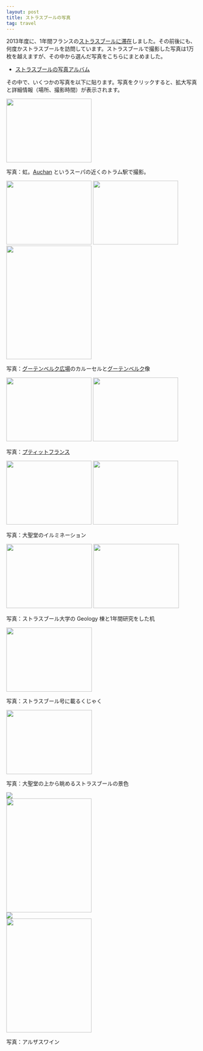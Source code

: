```yaml
---
layout: post
title: ストラスブールの写真
tag: travel
---
```

2013年度に、1年間フランスの<a href="http://fr.slideshare.net/katsutoshiseki/sabbatical-at-strasbourg">ストラスブールに滞在</a>しました。その前後にも、何度かストラスブールを訪問しています。ストラスブールで撮影した写真は1万枚を越えますが、その中から選んだ写真をこちらにまとめました。

- [ストラスブールの写真アルバム](https://photos.google.com/album/AF1QipMQ8RlQPXkTS_WbUmbiegAeug1PpZnyTXuUgIF9)

その中で、いくつかの写真を以下に貼ります。写真をクリックすると、拡大写真と詳細情報（場所、撮影時間）が表示されます。

<a href="https://photos.google.com/album/AF1QipMQ8RlQPXkTS_WbUmbiegAeug1PpZnyTXuUgIF9/photo/AF1QipNi6o6Z0b5zieqyfcb-3iRF5zoHYZk0OzYMzplY"><img jsname="uLHQEd" class="SzDcob" width="224" height="168" src="https://lh3.googleusercontent.com/eMATUxcdmMn8tDMGuISDJWS9f0PT8TBuIwuh1b9ko0Cvb4kEBB4KXmIi_Y0YSwMus8vquMDZdYuHf2T4VHHUDX2UNEpmD4fI2GcbJxLr30bJOq2fYiulhdgNNnNtXbCp8IlxELTCU-uvaWpcZ6nI1A98tvGWYWm3_xiKxubef6TF93Vu200scl7oj7MIvl4GnC1u3yJtlkoNkSNXfQ-7KRkaDTrwlV95JJg9DtY0gxiDc8ibjARHg-qekIV_7ZKaW0QVnFzXjeiQnplkM_0lffW8xCfF0WLLK0-VhMap6_zMDEf23x4xX2wgJOCeguUMMB-4zSQQdNyqLCvwsqo5Szv58vMnRHwYOkvZ53a6b7W91dmIdRyiMsXDkXtY38epm1jwdQtZ1GFZIg8RPtMtclp1Q4XVz5LIfi_ZFrD-SEsBp8zCt2ioQ740rW6pjOZ5poh10zJr80O7l2NpGumu873kMY_iqUG3hIfxy55mmtMqbcwL_g8h7dRadjHnPVxjJRobLgqrWsGHWSnMY6U4Snz8vEZaVB34HLydd07lHWqn=w448-h336-no" aria-label="Photo - Landscape - Aug 8, 2011" style="transform: translate3d(0px, 0px, 0px) rotate(0deg);"></a>

写真：虹。<a href="https://en.wikipedia.org/wiki/Auchan">Auchan</a> というスーパの近くのトラム駅で撮影。

<a href="https://photos.google.com/album/AF1QipMQ8RlQPXkTS_WbUmbiegAeug1PpZnyTXuUgIF9/photo/AF1QipN0u3RQJKUgtUsk81nukpmXplyWdQ7neWN3eSwK"><img jsname="uLHQEd" class="SzDcob" width="224" height="168" src="https://lh3.googleusercontent.com/pD-5FTJsEHA_CM9gP3nqt9lldwXwgLNPTMsRu6wdJxpj0vMTrzMrsvMhVaGeiHjerfY2aumKk59ri6HfxhjQSgjHVrqK2Ez6QrNAxbo6n9OEnkDFaLsMmlXtbWPD_SiHvFuO9LC-l4fLpxnoKWxpOMe8UrshETB5_KuxEMN56CwIMdcdhXuIxK8mkon5R1BZqWHCcra91489bhhwR9U-HXJStRvkeRt_18i-ziHnzyx8peUJiU4a1LuZuxK5KX0Olz9mZur2MTrE4AY0Si2Tf7PPkjk1xgot6_BngjAOJDRdIxKc2hFNoWj3evKiVBqEEm5D_WAB8En2_rVYhnkFgyeb9VkrVivC4sOZZXFEnJ5leiR1dHa-hz_knC76uQhxhovYqDrXuwRDyG_Ri83-UBdbk8G3j9w8DNoL0hqpfQRLiBCDHr2R3I-weTywDOg9SHpFNRXpF4SF6BEJldBmxRixNmwI6jyN1Kodp56yOlb5lPkpndbCeTWbeB81VEXwQlqBVSL0qHL9GPkIlblDiNO0VdV68xbIm258wUJ50-NN=w448-h336-no" style="transform: translate3d(0px, 0px, 0px) rotate(0deg);" aria-label="Photo - Landscape - Aug 10, 2011"></a>
<a href="https://photos.google.com/album/AF1QipMQ8RlQPXkTS_WbUmbiegAeug1PpZnyTXuUgIF9/photo/AF1QipPs7s5QmXgP18NF6dHYaqzjL8Xojzo7lXuV48dv"><img jsname="uLHQEd" class="SzDcob" width="224" height="168" src="https://lh3.googleusercontent.com/i_vfJYK6YS_xB2uoPnXdJ6arA35SjwwO0-epARrg2nTpkNnGoee1tof5lf5N1DF2A6fLJ92IcboiJF8UHCP92elzmNjJYJvgS_lnR1zyxxc5SlJLPD0G603lEYHfYePttz22RQBpC2EJ3bWQcMO3x--bJChv3r3eNvjjnfz20z2QkCrL4PSfW0tlyWczUdfScbHwvBJJwbeZXCG_2VtYg7FWPfdXi-ZIRS441EDB696EVYrA0m1w4gNK88O5zyu0ylm_FSkddeiYo_c8DoUdIJ-VJDVmVHr9e1UUhfp5BlqjW4JGtByiaKrzbmadXWHjjrhrhMzAw1XQv1h19zde8kbz1TJ0p-7iN-XORw74PXXILc7ybeHd7vQuN93v5fNJPLqKmPaTt6gEhVTo8a7YAHfpcIs2yaqUeCkwvMOHUa20O5_Stg4BAOUVpnTkcmtdr8GTsWG6vIJ1Hl34GIz_wxMyrF1s2odHLJiXc-DDM6vxyCMKa-kBYX3mOmz0DFOD-m0HXr6FRpqcOoENp2Qv6ZRM3Ejxu32uYOZWqJOvXl4W=w448-h336-no" style="transform: translate3d(0px, 0px, 0px) rotate(0deg);" aria-label="Photo - Landscape - Aug 12, 2011"></a>
<a href="https://photos.google.com/album/AF1QipMQ8RlQPXkTS_WbUmbiegAeug1PpZnyTXuUgIF9/photo/AF1QipOGWkN80uAnuPh9XBJ9jdRGkrY5vp3sR9G7NOwA"><img jsname="uLHQEd" class="SzDcob" width="224" height="299" src="https://lh3.googleusercontent.com/QJC8XquORQ9k06pEoHqvEYm7LsezH8n502wuWi3AKFPOataVY5cbBkR0RTIIxZI-OXYGMF6DeAMvTl1_-SjfLhu-lY5Twm6HxMuiMJKJ0XlIX0tK5RkjfMHW7BFVncZQFuuGalWpEIqBrhXk1UqTELjjOUyghk22B4lDbjPPt5k12Knjyvz_knESlbQ4O50BzLHga17xAraHqPlYTxL4qB-QluhV0Tw2878aa_-6rMn_-e782Zw7JwSiKvEDmSZAjWQRmQaHPDShWIY4JxevHwfFi-hgtL1-s8JJuhmGy4bFUisYO5E0ITiizdenalC1WWSDz1Oo3v6IgsB5Sj34nL1J6nk-X1QDGEdXXoAT9tagfoPNc_8sCl5TRNck-r0IhUKXl6kEtqUTT0mZeKdN2kcxgtm7NIKeTzmCZWVXlBXTCTK6aSKmZnhyH1vGMF92V9EiEWuoPFXi7-zuyzGaIPkz7n3MnasJyVrrV2BUjv1r-yuJXhSGjcyeHPlFddxgUU7EGpdQSok02RILsBKHuC9y8nWOOTj-xq5EHE0s7WLm=w448-h598-no" style="transform: translate3d(0px, 0px, 0px) rotate(0deg);" aria-label="Photo - Portrait - Aug 10, 2011"></a>

写真：<a href="https://fr.wikipedia.org/wiki/Place_Gutenberg">グーテンベルク広場</a>のカルーセルと<a href="https://ja.wikipedia.org/wiki/%E3%83%A8%E3%83%8F%E3%83%8D%E3%82%B9%E3%83%BB%E3%82%B0%E3%83%BC%E3%83%86%E3%83%B3%E3%83%99%E3%83%AB%E3%82%AF">グーテンベルク</a>像

<a href="https://photos.google.com/album/AF1QipMQ8RlQPXkTS_WbUmbiegAeug1PpZnyTXuUgIF9/photo/AF1QipOgQKHqPvsk7fOz8dJlbOmdaIkaE27ly6gFbMY4"><img jsname="uLHQEd" class="SzDcob" width="224" height="168" src="https://lh3.googleusercontent.com/J4XuykrsZKDjOY1QTizMCHaD0_KM2a2dDOfZc-scki5kD1YWIAgL332TkNvFjgqaaFaxnIK6R9_m_pkfNbjDUiaZWjkr745yzUQk6qQ6Xhdqj12aQTsnAsAScPEdDv6bIy3zHxtq46HppLpZ1TkI_QNPSgDQUs8SRFktZcdUzN43HBS7R1NFIWn9jm__2p7kxpTw8ANv2z3Ia4NUB-E7S8masq-5IiFG5qQ3192a8nDklpDUmpQe2G95e8DyDjgxHm7VnqBlVRQPfExOKGDZiIcIGie76OI_zDIe1a0PlJ2sL6yBakKPMXgQs5JSPGsaPG35fH5DQmTx4KM1XEzhUedO6llTnYZrezP65GcYfB2SlAkKy7m6Yv1k0Ju3CtweLUV4Q6BSwgHwMhypsNSxbaWuOEqhCHbX8UHPvbX4zIAEcEFpo_zd_ZqsPvtWLT2qq160DwIlsUYOiDMi5Isfq7hhgukuN1IGk8yTjC1ZASzKQBheFPuK_UxpE_gfaJmvsOLnDwtxBVW_9PTJfokpKWNztPXDEnwA2olHdnNERTic=w448-h336-no" style="transform: translate3d(0px, 0px, 0px) rotate(0deg);" aria-label="Photo - Landscape - Aug 10, 2011"></a>
<a href="https://photos.google.com/album/AF1QipMQ8RlQPXkTS_WbUmbiegAeug1PpZnyTXuUgIF9/photo/AF1QipOWqot2_a6Tg99IZ7wfCVfRRC1Gkx0wtNOa6VQc"><img jsname="uLHQEd" class="SzDcob" width="224" height="168" src="https://lh3.googleusercontent.com/LcbwwPqFXX4R8bRMhOkQWvzsABstpNalxGdnB-xnb3Co1p12hvqsBeqIJB3hXJlAofhlM0w5jt8MOX4VB3e32dPzC5IEYJZ8itGTGdDzuR4Cb_SFVAwJn_CHuCLITq-8fBZhOFyjnMlTAGTMT6MZYMAzwuqsHIa16PfFqQQgU53YfBcVAl9IT2E95WvC8f8D5iNzRhJWIh49NkwHRwWpwiRe3QCZM8YwDhovEah2bHKthxUaIC7UiP8BfdgVvlzig2T7uz58QUA2vv89goTIwMdUqUlTtHlPNiaZVrCRJfnQAW32Rsq_l7LiWLmObI3jGttxx98ZHPp1cMJo-3ZMw1v8mQF0kM35lJBFcZN9FilHjifR7evmxZ_qIyXKCI32lOHm9Y_fuidmt-2bZTecyJRhN-ZwcWviCUzuqIacxzYtZexsX9S8bVgfXy4YFlK14yXWKSUTdD-7POo-_MzxZTLczGtCvjSx8k32LjhkJQK3OJWC647yNAuxArdOJn_pjIr_ba0Sl32UmJ3uHLqELhZkUyoAw8xOQtKf1YWai4vb=w448-h336-no" style="transform: translate3d(0px, 0px, 0px) rotate(0deg);" aria-label="Photo - Landscape - Aug 10, 2011"></a>

写真：<a href="https://en.wikipedia.org/wiki/Petite_France,_Strasbourg">プティットフランス</a>

<a href="https://photos.google.com/album/AF1QipMQ8RlQPXkTS_WbUmbiegAeug1PpZnyTXuUgIF9/photo/AF1QipPKATxT8LRCbUobQ7XN4aUD3fYLU9eE3NmTHvVm"><img jsname="uLHQEd" class="SzDcob" width="224" height="168" src="https://lh3.googleusercontent.com/cowqYqTlu4Kv-tu-rdmzYwPDKo1vtdVC-YIVsurvJ9iq7SXf13YgIRtaDOdZcCP73cQMRSqQqMoGJKyXgi1Dz7DPE2-5Mx6WynwFixl53akOlVxL-R2R6Q8lxM1NNj4VhX0Nj1RWWdMcreGKe5TPHcgVOaaoDgd2xk1osrD7vH42XIF5eP_N7odiRBPuc3KR-XGGf1B7HnPoChMyJGReguD8L5a40iDwtx4JYJ3t7aEiptxlBnwZFWIDief28Q6DyXZnDI1EFtLAB0sedN73XPyiCHGEUD24aPsBeVF8AmXU3d4D6_-sCVRrFBfS9_pdRRABgUMvBOKTsPHEgxgNBxQhIuUmtlPnPSsLMhrvuDVVCQ1J5g-RuM57EsOesSsAf87LFVRvIylhvlIdFVcXsfoICDjS8-a6sCue_9kg3xcJbqivn9YFPc9WTPHMsxTi1qxO4f1L4XnF6LWneUUk6B-GhnArHaDB_nXAADS7T7W-RoElQ02eQ5wFkth88XqF05X3bzB7X2kYLFxPBuoEUST2RB65Zq1C6hHjZqd_F53Y=w448-h336-no" style="transform: translate3d(0px, 0px, 0px) rotate(0deg);" aria-label="Photo - Landscape - Aug 12, 2011"></a>
<a href="https://photos.google.com/album/AF1QipMQ8RlQPXkTS_WbUmbiegAeug1PpZnyTXuUgIF9/photo/AF1QipMQjdryvuzi92tiyYig75nQ382KvlqL4C1DQhAh"><img jsname="uLHQEd" class="SzDcob" width="224" height="168" src="https://lh3.googleusercontent.com/1mYw1ipIwCsbe6lqunotqO3LYy2pr9Wcqodw3Hvp-ygskLx6CajgzMn75A06UxVtkVw3qIQRmtmAxxWkqELZu2Cg0c3WG6NI_2hf6hJ9eBOgR5lyO0ebCb0b2DpBs6gb5t4OmPAIlA0YSX3xhZ2FUH8idg3aHQW40-wwaIRPwM1Wnuj0EY28mr2MCYkG179-pzdDgezY_sFEGzd_KZLVaaKgKlikPQQYTq7J--jysIkkFi8TGi8fEMksl63DM1jqph8RbrDUxPZ6JdIz2vHYN4u7IjrZbV3hw7tE8jJhuCH9HzqKdJYKFBH8C6TdtIq6vcKpUOQW6xWceXvvwtVSoXV1duZuL8qil6tlHrlXIkGywGHUQEinQOdY6ONgkJw6PtoVh1YIbKOFgGfTcE3iN4GdIqGz4Ya5bnMs18sBhqrlSvm1_zu5Xx8-nru1kMYg8qqyUtk4MdAMNA2BnRPivzDGX5_1gxJtqHhlgZhKihihPQB6T5fRjtdG6UHK53aztj1Z1HdhpFfR0syURIcilohC-5HckGLcmCaroAerp9sx=w448-h336-no" style="transform: translate3d(0px, 0px, 0px) rotate(0deg);" aria-label="Photo - Landscape - Aug 12, 2011"></a>

写真：大聖堂のイルミネーション

<a href="https://photos.google.com/album/AF1QipMQ8RlQPXkTS_WbUmbiegAeug1PpZnyTXuUgIF9/photo/AF1QipP3XzFAYZtWv2FRthS88T8_l1FJg-J7Y483Lw3h"><img jsname="uLHQEd" class="SzDcob" width="225" height="169" src="https://lh3.googleusercontent.com/hRlaNLkrgXbv-NQ4-FOfeqpoqMFEpE-80H-2hW7atY5r41C-zEhELbY4M6E1NBqPW2zMHwFm2xaPdEyoKVOXPVikv_ayQMGLv-P2PlpttERMg-kTH3Ewj4YWtsXNaVq5IVhzlqHXiS_1vl-BtaRNdCO1Zl1XPgH5Lvp2Ei416GbVtiPQrqII1ZYc4EttKTZLvhbfTXbS9f0Ya_EVCKIyV2nyAmyRDaQCuKOabbjvq6vL4fwl9bOybOJ031rl0TcNaTZTvo9E3SWa2J0pJU9fFhw32WyHj19k_m-T27UOeh4-uSR-5KWTWHVXgtaAVOtCrZ4t1ewDAZbvSg30QBCP1O5ULRcs1P4JbNSb9_-3FDLX3QAsQS1K28VXok19GcDkdzqRiVr8QAUQKziYowC-fX7XojCxZJYvWn5ecRGq622_MNDxMtaWJy9H6n3zvcKDGRUrmNx_t2jDSDRZZiR56s-r5HPSKUQuZ2lxdwLfZl252GY6dO3p9F9XJJU3NW0irhOQ6AsPNN5K-emQ7fxArSUizZDUpxj5URDHNmsv7ysK=w450-h338-no" style="transform: translate3d(0px, 0px, 0px) rotate(0deg);" aria-label="Photo - Landscape - Aug 29, 2012"></a>
<a href="https://photos.google.com/album/AF1QipMQ8RlQPXkTS_WbUmbiegAeug1PpZnyTXuUgIF9/photo/AF1QipMMOufFQOmOrZuAqziILs4MaRQNfqUrwaCYAvHa"><img jsname="uLHQEd" class="SzDcob" width="225" height="169" src="https://lh3.googleusercontent.com/HZgnMNMyB7m9lwxOndY9bZju1taaNWrrB8Jx8xRNJzWBqubmuwLhewl5vb9IPEPU3CcIPoj1FW2zpSZsOfXxmW29qNYuwR6EDgELVrcMgdhgyVnAC3BKf0QpwvO70IkuSRaPvfs95wfy8Fz1QcYAboZOhaMiaOW-LApe3TIp2iqs5_rCApf4EwJs3-sbi7uZDWwCmo1W9RmqqYsxJWbb8RyhIChXtaGSUt87lA8lZ0HdU9n44ASykEuockE-58z1HZH5SKV9VxT08gsdlXhkOZUFunYGxYE0IiZ1jhgFu2LgBkTe8CBSYSNN6StN6HG3JX50wMrjdF6_i04_jnR81kGorbTWwhNV9fQS6B1A1-w404EIkBGNHKb3rkdQfLwxE1_hz3Vjp3TloAgF6gyNv7s_ednwKBHUTrVDGv8gj7mh0aRuSK1pT-LwTYo-NmAjcI6sux_69mwYMWC6-aIZBScWjOhwQdnu-iCfAxYTDFB_EZtaKTen7EXAS-vgjtnIieEdy0qgeoTr2Eycp9kb59ylrxl42I58I4hDd1A6yiQk=w450-h338-no" style="transform: translate3d(0px, 0px, 0px) rotate(0deg);" aria-label="Photo - Landscape - Mar 26, 2013"></a>

写真：ストラスブール大学の Geology 棟と1年間研究をした机

<a href="https://photos.google.com/album/AF1QipMQ8RlQPXkTS_WbUmbiegAeug1PpZnyTXuUgIF9/photo/AF1QipNn6JFZeFaGPjWd0ye2bzVIV-dAIqdN-Lw2atHC"><img jsname="uLHQEd" class="SzDcob" width="225" height="169" src="https://lh3.googleusercontent.com/UfrUw84xh379GPbYDCCwDIOaYc3fvgnPBHIY0KiuxVMrFv1flNEH9q1pHvIZCj6F1jZV0KUgvV0CsvYU2kEhCXbKGPAwmS42dbKn-285q87lJIgynYtE8WMD3HT_eN8HZLpd9JeW0ixXmSjCNc50BBy9Tcc-6az9tBxeDqWg19kcRBLEmSAbw341_PMTSD-mBZgnyk9taYSP7x-eI19y--MKj3Ip0hfx7jdR68arW3sT17BFMlLNtf5aZLTKLaYcKtlO_mqe2tY3Y5WasGuKG1AFoJEqgN6mcRSQAQLD_AZAw7i4V0Lrkn3q0ELjHi2CosJjJamWh2Lg54ibiPWud4jroH70CW14wmDTIXdoqYCxqgH6lWqkNpiy-vwB1X3L7cIyoVZUIfbLNG2CydJfR2P6YFI1ZdACBeeJm77MSdk2w24xLEbFFFB8HVxPy_svJZPd_diXMIgF8Ghy51uq0uFnvHAl7QcYNDuXFAuB_JDtBPIPbcrVsh-In8gKEVT1HeLFXt8AUHSj6ra04uNu1yNOdw5S_EdQs-pWqEKyxtt5=w450-h338-no" style="transform: translate3d(0px, 0px, 0px) rotate(0deg);" aria-label="Photo - Landscape - Aug 31, 2012"></a>

写真：ストラスブール号に載るくじゃく

<a href="https://photos.google.com/album/AF1QipMQ8RlQPXkTS_WbUmbiegAeug1PpZnyTXuUgIF9/photo/AF1QipMNY9Y6IJ8JqPZrohgtqFH52mUEvgntvGOlp12g"><img jsname="uLHQEd" class="SzDcob" width="225" height="169" src="https://lh3.googleusercontent.com/534TEyD3-D27jEXZeeBfzCXVnw5dXlvgbE77FIRMcxPuHj4mmBSvwedoVMCiuB8AzSf10kypFkfdNhVuWQNuN9Q0lXd2RP4kGZ8-M-XNYouDgsmpPUIE5IYWAfzBIA1SclNmUyZwkGrAURMLTXm5-aYu7AWX1mkTo4OmE9Eo9MUaJbHwAVg_XSuMrjRDOpPLbePRT3HXx92QO6JpJy29S9k-t5kcH9CMsggbiHjhrFqg5iFfU2ckOwRI_i604QFIpRcMCwXnVWyqEoNI6sVn2VaCM0pfPIxNC1nmm8dCRgalUoMosyn7sqvrP2Pd80LhBEKQTlAJkmawJKLjQfqZ84MRRm62FnZdFq14ThqOtrlLOkfpG_LFPiyeO7o02pZGYXdF408s1ro6j_iT8wySvwEH1ytUJGkgO1uT0bf-d9Tk1WXEWQweU0A4m6Y5ZIknuCwOApVcgUsGsiHJKNtsP7WnxPJo14E0PATBbByJu-cl4LoYIY9oNuRBm0Em7Zb_1jKQYqiZ3ofCCx-xaKZPZlFW0QDgayZet_BdWY89Y3M3=w450-h338-no" style="transform: translate3d(0px, 0px, 0px) rotate(0deg);" aria-label="Photo - Landscape - Feb 23, 2013"></a>

写真：大聖堂の上から眺めるストラスブールの景色

<a href="https://photos.google.com/album/AF1QipMQ8RlQPXkTS_WbUmbiegAeug1PpZnyTXuUgIF9/photo/AF1QipNWVwlCrzBD1XxUmHxQKQUWcJYdyT50z5C7qPrQ"><c-jhwac class="WynZ7b sC089b" data-media-key="AF1QipNWVwlCrzBD1XxUmHxQKQUWcJYdyT50z5C7qPrQ" data-url="https://lh3.googleusercontent.com/35QBR1ygFeK0m-8iY1Uch62kNk--Jac2OdmgvpVkzr738Vb22OovMB92f2UQxxe3dc4--yHjOqTtj4Pf-N8Acrh06mcjxZtZ1dSex8cohUO7YTwjamIKTtLEgZwS-hPU5nuSv00IvCemeawOgqsLO5KDckpu78rJOxSMJrE2FhuG70bUKcxS1F6qlDPA1MOtC4JAqoFvSPVAjggngOFlMvD6uSBDAqEQiFj-ze6t33DFaDJLeG1CJTYHoSWkceiYdBm2txsXjl5yqN6IKXCEIr4jEFpRhPUFoGAfgc0tLaLKOw8Y8MqNdUWQej_smgJY1Y_HCnUkMsdc56xZpwzlG1-kgJ8zkYz1G2zu428FgSeLf_82jmoTqLQJY9-1plJHuX9z7EyyTBrvRv0_dPTNHHLFYpC2KPGV5i8b4fJJld6RvmeH8lNnduNZLuBlo1aTMQvhztynV6etHkgVdroWXpbbqvmUBBwSL0QGqNqFEs-xqZBQ15rP_3rvnSM3m_zVwJSh5rj3n-mAeEmG_JCT0ixLwJOmArLe-yz6U_Axgg0O" data-width="1936" data-height="2592" jsshadow="" jsdata="" data-p="%.@.&quot;AF1QipNWVwlCrzBD1XxUmHxQKQUWcJYdyT50z5C7qPrQ&quot;,&quot;AF1QipMQ8RlQPXkTS_WbUmbiegAeug1PpZnyTXuUgIF9&quot;,true,null,true]" jscontroller="yf22Y" jsaction="wheel:ugJzyf;rcuQ6b:npT2md;J5AkQ:jz05we;jIKYf:m3mY0d;Wd1nic:iglIie;swayMe:m3mY0d;VkOv0e:b4AXz(preventDefault=true);CdHBJ:b4AXz(preventDefault=true);dW1r6:b4AXz(preventDefault=true);GkWOlb:hMb2If;BCcEM:DDbAcb;" jsname="oISvpc" jsmodel="rIipNe ZXkrYd"><div aria-hidden="true" jsname="ls4dqb" class="KLbsD" style="opacity: 0; display: none;"><div class="kuceTe" style="overflow: hidden;"><div class="XkWAb-pVNTue XkWAb-RCfa3e" style="top: 64px; right: 14px; width: 150px; height: 150px; opacity: 0;"><div class="XkWAb-sM5MNb"><div class="XkWAb-SMWX4b"><div class="XkWAb-CHX6zb"></div><div class="XkWAb-xJ5Hz" style="margin: 0px 0px 0px 19px; width: 110px; height: 147px;"></div><div class="XkWAb-ZdFRdf" style="margin: 0px; width: 150px; height: 0px;"></div><div class="XkWAb-ZdFRdf" style="margin: 0px; width: 19px; height: 149px;"></div><div class="XkWAb-ZdFRdf" style="margin: 0px 0px 0px 131px; width: 19px; height: 149px;"></div><div class="XkWAb-ZdFRdf" style="margin: 149px 0px 0px; width: 150px; height: 1px;"></div><div class="XkWAb-pfZwlb" style="overflow: hidden; width: 112px; height: 150px; margin-top: 0px; margin-left: 18.9815px;"><div style="direction: ltr; transform: translate3d(0px, 0px, 0px);"><div class="XkWAb-cYRDff" style="direction: ltr; z-index: 0; width: 112px; height: 150px;"><img class="XkWAb-LmsqOc XkWAb-Iak2Lc" src="https://lh3.googleusercontent.com/lfWU93Paq1z16dFZQ9SXBkk3KTGmdgZX0AkklMKB1y5-RvDqjdH42jx7pgBAHlOg3t10-5jGrLbX85BzlMfXO5K6UkNRYfkvXubkCp0awyLYjmfgwvROaCDECZUBouzfvpA503UYwcowYt-i0QBcaZlg1P_thbCHUHsPQOX_0x9wdzlR4MpXcLO4YsFH5XOx203uSyOPJJxTZVAErAHY1FT2sk48oEvxi6uQj-fBp4aFfCUnrL_1aeoTs5DkEWEkXN5Qa2RN8W9FyeySIe9JHn7g0yg2SkQCQx99My5qGrWpqjcCuLh1_tg1IaU9ED-oOJWCcpljrx9CScrYe75vWhLPoKKAKXoU58VH8XrKTfQK6cn376InZeG0U2pVBREZejUuxiU63ud89jUNGwfYSSCB6Q8UDm4eEMcUq0fuGlhvnLaqYk-HvLoNFbVv26yz7U43mdRwwje_SVMfipL6dPHB_z_uwY3mboWAp0oWkAXXiUh06fd2cM5IbwV1cSDtl6s5mWLew0SJs-cL_k6G1EHXWz_6XuJ8oRoP4YG6_8id=w900-h1204-no" style="transform: translate3d(0px, 0px, 0px); width: 112px; height: 150px;"></div><div class="XkWAb-cYRDff" style="direction: ltr; z-index: 0; width: 112px; height: 150px;"><img class="XkWAb-LmsqOc XkWAb-Iak2Lc" src="https://lh3.googleusercontent.com/lfWU93Paq1z16dFZQ9SXBkk3KTGmdgZX0AkklMKB1y5-RvDqjdH42jx7pgBAHlOg3t10-5jGrLbX85BzlMfXO5K6UkNRYfkvXubkCp0awyLYjmfgwvROaCDECZUBouzfvpA503UYwcowYt-i0QBcaZlg1P_thbCHUHsPQOX_0x9wdzlR4MpXcLO4YsFH5XOx203uSyOPJJxTZVAErAHY1FT2sk48oEvxi6uQj-fBp4aFfCUnrL_1aeoTs5DkEWEkXN5Qa2RN8W9FyeySIe9JHn7g0yg2SkQCQx99My5qGrWpqjcCuLh1_tg1IaU9ED-oOJWCcpljrx9CScrYe75vWhLPoKKAKXoU58VH8XrKTfQK6cn376InZeG0U2pVBREZejUuxiU63ud89jUNGwfYSSCB6Q8UDm4eEMcUq0fuGlhvnLaqYk-HvLoNFbVv26yz7U43mdRwwje_SVMfipL6dPHB_z_uwY3mboWAp0oWkAXXiUh06fd2cM5IbwV1cSDtl6s5mWLew0SJs-cL_k6G1EHXWz_6XuJ8oRoP4YG6_8id=w448-h600-no" style="transform: translate3d(0px, 0px, 0px); width: 112px; height: 150px;"></div><div class="XkWAb-cYRDff" style="direction: ltr; z-index: 1; width: 112px; height: 150px;"></div><div class="XkWAb-cYRDff" style="direction: ltr; z-index: 2; width: 112px; height: 150px;"></div><div class="XkWAb-cYRDff" style="direction: ltr; z-index: 3; width: 112px; height: 150px;"></div><div class="XkWAb-cYRDff" style="direction: ltr; z-index: 4; width: 112px; height: 150px;"></div><div class="XkWAb-cYRDff" style="direction: ltr; z-index: 5; width: 112px; height: 150px;"></div><div class="XkWAb-cYRDff" style="direction: ltr; z-index: 6; width: 112px; height: 150px;"></div><div class="XkWAb-cYRDff" style="direction: ltr; z-index: 7; width: 112px; height: 150px;"><img class="XkWAb-LmsqOc" src="https://lh3.googleusercontent.com/lfWU93Paq1z16dFZQ9SXBkk3KTGmdgZX0AkklMKB1y5-RvDqjdH42jx7pgBAHlOg3t10-5jGrLbX85BzlMfXO5K6UkNRYfkvXubkCp0awyLYjmfgwvROaCDECZUBouzfvpA503UYwcowYt-i0QBcaZlg1P_thbCHUHsPQOX_0x9wdzlR4MpXcLO4YsFH5XOx203uSyOPJJxTZVAErAHY1FT2sk48oEvxi6uQj-fBp4aFfCUnrL_1aeoTs5DkEWEkXN5Qa2RN8W9FyeySIe9JHn7g0yg2SkQCQx99My5qGrWpqjcCuLh1_tg1IaU9ED-oOJWCcpljrx9CScrYe75vWhLPoKKAKXoU58VH8XrKTfQK6cn376InZeG0U2pVBREZejUuxiU63ud89jUNGwfYSSCB6Q8UDm4eEMcUq0fuGlhvnLaqYk-HvLoNFbVv26yz7U43mdRwwje_SVMfipL6dPHB_z_uwY3mboWAp0oWkAXXiUh06fd2cM5IbwV1cSDtl6s5mWLew0SJs-cL_k6G1EHXWz_6XuJ8oRoP4YG6_8id=w448-h600-no" style="transform: translate3d(0px, 0px, 0px); width: 112px; height: 150px;"></div><div class="XkWAb-cYRDff" style="direction: ltr; z-index: 8; width: 112px; height: 150px;"></div><div class="XkWAb-cYRDff" style="direction: ltr; z-index: 9; width: 112px; height: 150px;"></div><div class="XkWAb-cYRDff" style="direction: ltr; z-index: 10; width: 112px; height: 150px;"></div><div class="XkWAb-cYRDff" style="direction: ltr; z-index: 11; width: 112px; height: 150px;"></div></div></div></div></div><div class="XkWAb-UH1Jve XkWAb-RCfa3e" style="height: 8px; background-color: rgba(0, 0, 0, 0.498039);"><div class="XkWAb-eJuzjc XkWAb-RCfa3e" style="height: 8px;"><div class="XkWAb-BtWyge XkWAb-RCfa3e" style="height: 0px; opacity: 0;">+</div></div><div class="XkWAb-a4WLyb XkWAb-RCfa3e" style="height: 8px;"><div class="XkWAb-BtWyge XkWAb-RCfa3e" style="height: 0px; opacity: 0;">–</div></div><div class="XkWAb-IE9qgd XkWAb-RCfa3e" style="height: 8px;"><div class="XkWAb-IlRY5e XkWAb-RCfa3e" style="height: 8px; margin-left: 0px;"></div></div></div><div class="XkWAb-miO1Wc" style="display: none;"></div></div><div class="XkWAb-CHX6zb" style="width: 782px; height: 602px;"></div><div style="direction: ltr; transform: translate3d(166px, 0px, 0px);"><div class="XkWAb-cYRDff" style="direction: ltr; z-index: 0; width: 450px; height: 602px;"><img class="XkWAb-LmsqOc XkWAb-Iak2Lc" src="https://lh3.googleusercontent.com/lfWU93Paq1z16dFZQ9SXBkk3KTGmdgZX0AkklMKB1y5-RvDqjdH42jx7pgBAHlOg3t10-5jGrLbX85BzlMfXO5K6UkNRYfkvXubkCp0awyLYjmfgwvROaCDECZUBouzfvpA503UYwcowYt-i0QBcaZlg1P_thbCHUHsPQOX_0x9wdzlR4MpXcLO4YsFH5XOx203uSyOPJJxTZVAErAHY1FT2sk48oEvxi6uQj-fBp4aFfCUnrL_1aeoTs5DkEWEkXN5Qa2RN8W9FyeySIe9JHn7g0yg2SkQCQx99My5qGrWpqjcCuLh1_tg1IaU9ED-oOJWCcpljrx9CScrYe75vWhLPoKKAKXoU58VH8XrKTfQK6cn376InZeG0U2pVBREZejUuxiU63ud89jUNGwfYSSCB6Q8UDm4eEMcUq0fuGlhvnLaqYk-HvLoNFbVv26yz7U43mdRwwje_SVMfipL6dPHB_z_uwY3mboWAp0oWkAXXiUh06fd2cM5IbwV1cSDtl6s5mWLew0SJs-cL_k6G1EHXWz_6XuJ8oRoP4YG6_8id=w448-h600-no" style="transform: translate3d(0px, 0px, 0px); width: 450px; height: 602px;"></div><div class="XkWAb-cYRDff" style="direction: ltr; z-index: 1; width: 450px; height: 602px;"></div><div class="XkWAb-cYRDff" style="direction: ltr; z-index: 2; width: 450px; height: 602px;"></div><div class="XkWAb-cYRDff" style="direction: ltr; z-index: 3; width: 450px; height: 602px;"></div><div class="XkWAb-cYRDff" style="direction: ltr; z-index: 4; width: 450px; height: 602px;"></div><div class="XkWAb-cYRDff" style="direction: ltr; z-index: 5; width: 450px; height: 602px;"></div><div class="XkWAb-cYRDff" style="direction: ltr; z-index: 6; width: 450px; height: 602px;"></div><div class="XkWAb-cYRDff" style="direction: ltr; z-index: 7; width: 450px; height: 602px;"></div><div class="XkWAb-cYRDff" style="direction: ltr; z-index: 8; width: 450px; height: 602px;"></div><div class="XkWAb-cYRDff" style="direction: ltr; z-index: 9; width: 450px; height: 602px;"><img class="XkWAb-LmsqOc XkWAb-Iak2Lc" src="https://lh3.googleusercontent.com/lfWU93Paq1z16dFZQ9SXBkk3KTGmdgZX0AkklMKB1y5-RvDqjdH42jx7pgBAHlOg3t10-5jGrLbX85BzlMfXO5K6UkNRYfkvXubkCp0awyLYjmfgwvROaCDECZUBouzfvpA503UYwcowYt-i0QBcaZlg1P_thbCHUHsPQOX_0x9wdzlR4MpXcLO4YsFH5XOx203uSyOPJJxTZVAErAHY1FT2sk48oEvxi6uQj-fBp4aFfCUnrL_1aeoTs5DkEWEkXN5Qa2RN8W9FyeySIe9JHn7g0yg2SkQCQx99My5qGrWpqjcCuLh1_tg1IaU9ED-oOJWCcpljrx9CScrYe75vWhLPoKKAKXoU58VH8XrKTfQK6cn376InZeG0U2pVBREZejUuxiU63ud89jUNGwfYSSCB6Q8UDm4eEMcUq0fuGlhvnLaqYk-HvLoNFbVv26yz7U43mdRwwje_SVMfipL6dPHB_z_uwY3mboWAp0oWkAXXiUh06fd2cM5IbwV1cSDtl6s5mWLew0SJs-cL_k6G1EHXWz_6XuJ8oRoP4YG6_8id=w448-h600-no" style="transform: translate3d(0px, 0px, 0px); width: 450px; height: 602px;"></div><div class="XkWAb-cYRDff" style="direction: ltr; z-index: 10; width: 450px; height: 602px;"></div><div class="XkWAb-cYRDff" style="direction: ltr; z-index: 11; width: 450px; height: 602px;"></div></div></div></div><img aria-hidden="true" class="U48l9e" src="https://lh3.googleusercontent.com/35QBR1ygFeK0m-8iY1Uch62kNk--Jac2OdmgvpVkzr738Vb22OovMB92f2UQxxe3dc4--yHjOqTtj4Pf-N8Acrh06mcjxZtZ1dSex8cohUO7YTwjamIKTtLEgZwS-hPU5nuSv00IvCemeawOgqsLO5KDckpu78rJOxSMJrE2FhuG70bUKcxS1F6qlDPA1MOtC4JAqoFvSPVAjggngOFlMvD6uSBDAqEQiFj-ze6t33DFaDJLeG1CJTYHoSWkceiYdBm2txsXjl5yqN6IKXCEIr4jEFpRhPUFoGAfgc0tLaLKOw8Y8MqNdUWQej_smgJY1Y_HCnUkMsdc56xZpwzlG1-kgJ8zkYz1G2zu428FgSeLf_82jmoTqLQJY9-1plJHuX9z7EyyTBrvRv0_dPTNHHLFYpC2KPGV5i8b4fJJld6RvmeH8lNnduNZLuBlo1aTMQvhztynV6etHkgVdroWXpbbqvmUBBwSL0QGqNqFEs-xqZBQ15rP_3rvnSM3m_zVwJSh5rj3n-mAeEmG_JCT0ixLwJOmArLe-yz6U_Axgg0O=w900-h1204-no"><div jsname="ImB6xd" class="y9CiFf" style="top: 151px; left: 0px; width: 224px; height: 300px;"><div jsname="mVeeHe" class="v7N9z" style="width: 224px; height: 300px;"><div jsname="THoUvc" class="ukWswc" style="width: 224px; height: 300px;"><img jsname="uLHQEd" class="SzDcob" width="224" height="300" src="https://lh3.googleusercontent.com/lfWU93Paq1z16dFZQ9SXBkk3KTGmdgZX0AkklMKB1y5-RvDqjdH42jx7pgBAHlOg3t10-5jGrLbX85BzlMfXO5K6UkNRYfkvXubkCp0awyLYjmfgwvROaCDECZUBouzfvpA503UYwcowYt-i0QBcaZlg1P_thbCHUHsPQOX_0x9wdzlR4MpXcLO4YsFH5XOx203uSyOPJJxTZVAErAHY1FT2sk48oEvxi6uQj-fBp4aFfCUnrL_1aeoTs5DkEWEkXN5Qa2RN8W9FyeySIe9JHn7g0yg2SkQCQx99My5qGrWpqjcCuLh1_tg1IaU9ED-oOJWCcpljrx9CScrYe75vWhLPoKKAKXoU58VH8XrKTfQK6cn376InZeG0U2pVBREZejUuxiU63ud89jUNGwfYSSCB6Q8UDm4eEMcUq0fuGlhvnLaqYk-HvLoNFbVv26yz7U43mdRwwje_SVMfipL6dPHB_z_uwY3mboWAp0oWkAXXiUh06fd2cM5IbwV1cSDtl6s5mWLew0SJs-cL_k6G1EHXWz_6XuJ8oRoP4YG6_8id=w448-h600-no" style="transform: translate3d(0px, 0px, 0px) rotate(0deg);" aria-label="Photo - Portrait - Apr 8, 2013"><div class="EmVfjc qs41qe rLv5dd" data-loadingmessage="Loading..." jscontroller="qAKInc" jsaction="animationend:kWijWc;dyRcpb:dyRcpb" data-active="true" jsname="aZ2wEe" style="display: none;"><div class="Cg7hO" aria-live="assertive" jsname="vyyg5">Loading...</div><div jsname="Hxlbvc" class="xu46lf"><div class="ir3uv uWlRce co39ub"><div class="xq3j6 ERcjC"><div class="X6jHbb"></div></div><div class="HBnAAc"><div class="X6jHbb"></div></div><div class="xq3j6 dj3yTd"><div class="X6jHbb"></div></div></div><div class="ir3uv GFoASc Cn087"><div class="xq3j6 ERcjC"><div class="X6jHbb"></div></div><div class="HBnAAc"><div class="X6jHbb"></div></div><div class="xq3j6 dj3yTd"><div class="X6jHbb"></div></div></div><div class="ir3uv WpeOqd hfsr6b"><div class="xq3j6 ERcjC"><div class="X6jHbb"></div></div><div class="HBnAAc"><div class="X6jHbb"></div></div><div class="xq3j6 dj3yTd"><div class="X6jHbb"></div></div></div><div class="ir3uv rHV3jf EjXFBf"><div class="xq3j6 ERcjC"><div class="X6jHbb"></div></div><div class="HBnAAc"><div class="X6jHbb"></div></div><div class="xq3j6 dj3yTd"><div class="X6jHbb"></div></div></div></div></div></div></div></div></c-jhwac></a>
<a href="https://photos.google.com/album/AF1QipMQ8RlQPXkTS_WbUmbiegAeug1PpZnyTXuUgIF9/photo/AF1QipNI8ilMskYiRiXAr5jY-RwXUfNRTGu7otirblOM"><c-jhwac class="WynZ7b sC089b" data-media-key="AF1QipNI8ilMskYiRiXAr5jY-RwXUfNRTGu7otirblOM" data-url="https://lh3.googleusercontent.com/cM-GcaHADhDxcJVr3j7Rj2LGfwD_U2-aIVwrYzVT6H8hVY-Td535mmfYDeRXS0ad4Ok_sl0LE2Pbr7sCMM_a_bhHQ0vTg-XMy80fvEGSEMr_ZJnpOcVTtqbnJl5MVlSf7SA_192aTcplcFxRwC91V8WwAdi6Ay_sioX3YuSjyb_n-GH10vGjWyboJBjLsFmjfNdCG8VpYbPO72PW03nSJaKbo2irTwNOEgl_zuy6gINfGV8fYTyTCpzmzVXdcNougnboCRldrmuPPv58PpF2UTp2F8iMhq5bG0hCBkEBsOsjhdxzYuI43AalZnhTalD_1iLOWAiwdo5uIV6CTAy-rNfixbB0zcyVYOq3RQ5z9I0oqgvuR7tJ68MvTev98lUb7dS7SG92AIvYoSwbUMuxIDVeSn9TbJgxuJWcVQT596hwFfIMa0Rs7wNNeQxmsXRuIRpWZ2EVTMqvzYCIBJ0YKPHUFxR0OD-54i9BPIVulFfwpObbMc013t5H2e2QhstzVpnF3hmCVjwjah99IFSds1jK0xSfBHrKwMKbjcjIZAO8" data-width="1936" data-height="2592" jsshadow="" jsdata="" data-p="%.@.&quot;AF1QipNI8ilMskYiRiXAr5jY-RwXUfNRTGu7otirblOM&quot;,&quot;AF1QipMQ8RlQPXkTS_WbUmbiegAeug1PpZnyTXuUgIF9&quot;,true,null,true]" jscontroller="yf22Y" jsaction="wheel:ugJzyf;rcuQ6b:npT2md;J5AkQ:jz05we;jIKYf:m3mY0d;Wd1nic:iglIie;swayMe:m3mY0d;VkOv0e:b4AXz(preventDefault=true);CdHBJ:b4AXz(preventDefault=true);dW1r6:b4AXz(preventDefault=true);GkWOlb:hMb2If;BCcEM:DDbAcb;" jsname="oISvpc" jsmodel="rIipNe ZXkrYd"><div aria-hidden="true" jsname="ls4dqb" class="KLbsD" style="opacity: 0; display: none;"><div class="kuceTe" style="overflow: hidden;"><div class="XkWAb-pVNTue XkWAb-RCfa3e" style="top: 64px; right: 14px; width: 150px; height: 150px; opacity: 0;"><div class="XkWAb-sM5MNb"><div class="XkWAb-SMWX4b"><div class="XkWAb-CHX6zb"></div><div class="XkWAb-xJ5Hz" style="margin: 0px 0px 0px 19px; width: 110px; height: 147px;"></div><div class="XkWAb-ZdFRdf" style="margin: 0px; width: 150px; height: 0px;"></div><div class="XkWAb-ZdFRdf" style="margin: 0px; width: 19px; height: 149px;"></div><div class="XkWAb-ZdFRdf" style="margin: 0px 0px 0px 131px; width: 19px; height: 149px;"></div><div class="XkWAb-ZdFRdf" style="margin: 149px 0px 0px; width: 150px; height: 1px;"></div><div class="XkWAb-pfZwlb" style="overflow: hidden; width: 112px; height: 150px; margin-top: 0px; margin-left: 18.9815px;"><div style="direction: ltr; transform: translate3d(0px, 0px, 0px);"><div class="XkWAb-cYRDff" style="direction: ltr; z-index: 0; width: 112px; height: 150px;"><img class="XkWAb-LmsqOc XkWAb-Iak2Lc" src="https://lh3.googleusercontent.com/b-7Qn6fOi-hKZJF5mxRofoGslJk2qfTtv-0oZdC3Yv83VZoDZtNSY2dQeSNZMChvc84N4yiBRbNPmGeKXhTfOJkPJa5xgMh_UjpbkW3xhZUFDwjGIcHe9NXckahZMIw1ZijrW2-bbXVVQRNzYz-bTVbMrik0CD-UT7W_ZU1e_qXKUZxhW2NVsPE6dkyLHjc6mx15X9pPK6IHSWiQRJuGsxCCt5_CalXAThDss9s--pOWzhUH1Px_qxMCNprxYtV9o8_Oq5liLN0e9K2KpcE3LNHnos7taUqxaG9zBbTxnvmAIMr11TfNklwjwGNWJ2JmCWJTdWWXT5UMrbl6K4o9z7aqdUmYoOHn1o_7Y1E1WPG6vO1gNcr9ncdyur5jHQ_asoQyuE80FU_uPvw4GjoeAwsD02RQkdjyb2AZezjbUJSpaJ-Yol1i0CFrmHjpzmsK2KuHdFUQXzt1H2dyKXjMo5ArUD7d9w9loXGPwzDaF2LzmXHdmiMWKu3DFGqd84g9BSlQs9BsNg4YxibA-LIPUa0MbxbAo2v_43RF0pzYcN85=w900-h1204-no" style="transform: translate3d(0px, 0px, 0px); width: 112px; height: 150px;"></div><div class="XkWAb-cYRDff" style="direction: ltr; z-index: 0; width: 112px; height: 150px;"><img class="XkWAb-LmsqOc XkWAb-Iak2Lc" src="https://lh3.googleusercontent.com/b-7Qn6fOi-hKZJF5mxRofoGslJk2qfTtv-0oZdC3Yv83VZoDZtNSY2dQeSNZMChvc84N4yiBRbNPmGeKXhTfOJkPJa5xgMh_UjpbkW3xhZUFDwjGIcHe9NXckahZMIw1ZijrW2-bbXVVQRNzYz-bTVbMrik0CD-UT7W_ZU1e_qXKUZxhW2NVsPE6dkyLHjc6mx15X9pPK6IHSWiQRJuGsxCCt5_CalXAThDss9s--pOWzhUH1Px_qxMCNprxYtV9o8_Oq5liLN0e9K2KpcE3LNHnos7taUqxaG9zBbTxnvmAIMr11TfNklwjwGNWJ2JmCWJTdWWXT5UMrbl6K4o9z7aqdUmYoOHn1o_7Y1E1WPG6vO1gNcr9ncdyur5jHQ_asoQyuE80FU_uPvw4GjoeAwsD02RQkdjyb2AZezjbUJSpaJ-Yol1i0CFrmHjpzmsK2KuHdFUQXzt1H2dyKXjMo5ArUD7d9w9loXGPwzDaF2LzmXHdmiMWKu3DFGqd84g9BSlQs9BsNg4YxibA-LIPUa0MbxbAo2v_43RF0pzYcN85=w448-h600-no" style="transform: translate3d(0px, 0px, 0px); width: 112px; height: 150px;"></div><div class="XkWAb-cYRDff" style="direction: ltr; z-index: 1; width: 112px; height: 150px;"></div><div class="XkWAb-cYRDff" style="direction: ltr; z-index: 2; width: 112px; height: 150px;"></div><div class="XkWAb-cYRDff" style="direction: ltr; z-index: 3; width: 112px; height: 150px;"></div><div class="XkWAb-cYRDff" style="direction: ltr; z-index: 4; width: 112px; height: 150px;"></div><div class="XkWAb-cYRDff" style="direction: ltr; z-index: 5; width: 112px; height: 150px;"></div><div class="XkWAb-cYRDff" style="direction: ltr; z-index: 6; width: 112px; height: 150px;"></div><div class="XkWAb-cYRDff" style="direction: ltr; z-index: 7; width: 112px; height: 150px;"><img class="XkWAb-LmsqOc" src="https://lh3.googleusercontent.com/b-7Qn6fOi-hKZJF5mxRofoGslJk2qfTtv-0oZdC3Yv83VZoDZtNSY2dQeSNZMChvc84N4yiBRbNPmGeKXhTfOJkPJa5xgMh_UjpbkW3xhZUFDwjGIcHe9NXckahZMIw1ZijrW2-bbXVVQRNzYz-bTVbMrik0CD-UT7W_ZU1e_qXKUZxhW2NVsPE6dkyLHjc6mx15X9pPK6IHSWiQRJuGsxCCt5_CalXAThDss9s--pOWzhUH1Px_qxMCNprxYtV9o8_Oq5liLN0e9K2KpcE3LNHnos7taUqxaG9zBbTxnvmAIMr11TfNklwjwGNWJ2JmCWJTdWWXT5UMrbl6K4o9z7aqdUmYoOHn1o_7Y1E1WPG6vO1gNcr9ncdyur5jHQ_asoQyuE80FU_uPvw4GjoeAwsD02RQkdjyb2AZezjbUJSpaJ-Yol1i0CFrmHjpzmsK2KuHdFUQXzt1H2dyKXjMo5ArUD7d9w9loXGPwzDaF2LzmXHdmiMWKu3DFGqd84g9BSlQs9BsNg4YxibA-LIPUa0MbxbAo2v_43RF0pzYcN85=w448-h600-no" style="transform: translate3d(0px, 0px, 0px); width: 112px; height: 150px;"></div><div class="XkWAb-cYRDff" style="direction: ltr; z-index: 8; width: 112px; height: 150px;"></div><div class="XkWAb-cYRDff" style="direction: ltr; z-index: 9; width: 112px; height: 150px;"></div><div class="XkWAb-cYRDff" style="direction: ltr; z-index: 10; width: 112px; height: 150px;"></div><div class="XkWAb-cYRDff" style="direction: ltr; z-index: 11; width: 112px; height: 150px;"></div></div></div></div></div><div class="XkWAb-UH1Jve XkWAb-RCfa3e" style="height: 8px; background-color: rgba(0, 0, 0, 0.498039);"><div class="XkWAb-eJuzjc XkWAb-RCfa3e" style="height: 8px;"><div class="XkWAb-BtWyge XkWAb-RCfa3e" style="height: 0px; opacity: 0;">+</div></div><div class="XkWAb-a4WLyb XkWAb-RCfa3e" style="height: 8px;"><div class="XkWAb-BtWyge XkWAb-RCfa3e" style="height: 0px; opacity: 0;">–</div></div><div class="XkWAb-IE9qgd XkWAb-RCfa3e" style="height: 8px;"><div class="XkWAb-IlRY5e XkWAb-RCfa3e" style="height: 8px; margin-left: 0px;"></div></div></div><div class="XkWAb-miO1Wc" style="display: none;"></div></div><div class="XkWAb-CHX6zb" style="width: 782px; height: 602px;"></div><div style="direction: ltr; transform: translate3d(166px, 0px, 0px);"><div class="XkWAb-cYRDff" style="direction: ltr; z-index: 0; width: 450px; height: 602px;"><img class="XkWAb-LmsqOc XkWAb-Iak2Lc" src="https://lh3.googleusercontent.com/b-7Qn6fOi-hKZJF5mxRofoGslJk2qfTtv-0oZdC3Yv83VZoDZtNSY2dQeSNZMChvc84N4yiBRbNPmGeKXhTfOJkPJa5xgMh_UjpbkW3xhZUFDwjGIcHe9NXckahZMIw1ZijrW2-bbXVVQRNzYz-bTVbMrik0CD-UT7W_ZU1e_qXKUZxhW2NVsPE6dkyLHjc6mx15X9pPK6IHSWiQRJuGsxCCt5_CalXAThDss9s--pOWzhUH1Px_qxMCNprxYtV9o8_Oq5liLN0e9K2KpcE3LNHnos7taUqxaG9zBbTxnvmAIMr11TfNklwjwGNWJ2JmCWJTdWWXT5UMrbl6K4o9z7aqdUmYoOHn1o_7Y1E1WPG6vO1gNcr9ncdyur5jHQ_asoQyuE80FU_uPvw4GjoeAwsD02RQkdjyb2AZezjbUJSpaJ-Yol1i0CFrmHjpzmsK2KuHdFUQXzt1H2dyKXjMo5ArUD7d9w9loXGPwzDaF2LzmXHdmiMWKu3DFGqd84g9BSlQs9BsNg4YxibA-LIPUa0MbxbAo2v_43RF0pzYcN85=w448-h600-no" style="transform: translate3d(0px, 0px, 0px); width: 450px; height: 602px;"></div><div class="XkWAb-cYRDff" style="direction: ltr; z-index: 1; width: 450px; height: 602px;"></div><div class="XkWAb-cYRDff" style="direction: ltr; z-index: 2; width: 450px; height: 602px;"></div><div class="XkWAb-cYRDff" style="direction: ltr; z-index: 3; width: 450px; height: 602px;"></div><div class="XkWAb-cYRDff" style="direction: ltr; z-index: 4; width: 450px; height: 602px;"></div><div class="XkWAb-cYRDff" style="direction: ltr; z-index: 5; width: 450px; height: 602px;"></div><div class="XkWAb-cYRDff" style="direction: ltr; z-index: 6; width: 450px; height: 602px;"></div><div class="XkWAb-cYRDff" style="direction: ltr; z-index: 7; width: 450px; height: 602px;"></div><div class="XkWAb-cYRDff" style="direction: ltr; z-index: 8; width: 450px; height: 602px;"></div><div class="XkWAb-cYRDff" style="direction: ltr; z-index: 9; width: 450px; height: 602px;"><img class="XkWAb-LmsqOc XkWAb-Iak2Lc" src="https://lh3.googleusercontent.com/b-7Qn6fOi-hKZJF5mxRofoGslJk2qfTtv-0oZdC3Yv83VZoDZtNSY2dQeSNZMChvc84N4yiBRbNPmGeKXhTfOJkPJa5xgMh_UjpbkW3xhZUFDwjGIcHe9NXckahZMIw1ZijrW2-bbXVVQRNzYz-bTVbMrik0CD-UT7W_ZU1e_qXKUZxhW2NVsPE6dkyLHjc6mx15X9pPK6IHSWiQRJuGsxCCt5_CalXAThDss9s--pOWzhUH1Px_qxMCNprxYtV9o8_Oq5liLN0e9K2KpcE3LNHnos7taUqxaG9zBbTxnvmAIMr11TfNklwjwGNWJ2JmCWJTdWWXT5UMrbl6K4o9z7aqdUmYoOHn1o_7Y1E1WPG6vO1gNcr9ncdyur5jHQ_asoQyuE80FU_uPvw4GjoeAwsD02RQkdjyb2AZezjbUJSpaJ-Yol1i0CFrmHjpzmsK2KuHdFUQXzt1H2dyKXjMo5ArUD7d9w9loXGPwzDaF2LzmXHdmiMWKu3DFGqd84g9BSlQs9BsNg4YxibA-LIPUa0MbxbAo2v_43RF0pzYcN85=w448-h600-no" style="transform: translate3d(0px, 0px, 0px); width: 450px; height: 602px;"></div><div class="XkWAb-cYRDff" style="direction: ltr; z-index: 10; width: 450px; height: 602px;"></div><div class="XkWAb-cYRDff" style="direction: ltr; z-index: 11; width: 450px; height: 602px;"></div></div></div></div><img aria-hidden="true" class="U48l9e" src="https://lh3.googleusercontent.com/cM-GcaHADhDxcJVr3j7Rj2LGfwD_U2-aIVwrYzVT6H8hVY-Td535mmfYDeRXS0ad4Ok_sl0LE2Pbr7sCMM_a_bhHQ0vTg-XMy80fvEGSEMr_ZJnpOcVTtqbnJl5MVlSf7SA_192aTcplcFxRwC91V8WwAdi6Ay_sioX3YuSjyb_n-GH10vGjWyboJBjLsFmjfNdCG8VpYbPO72PW03nSJaKbo2irTwNOEgl_zuy6gINfGV8fYTyTCpzmzVXdcNougnboCRldrmuPPv58PpF2UTp2F8iMhq5bG0hCBkEBsOsjhdxzYuI43AalZnhTalD_1iLOWAiwdo5uIV6CTAy-rNfixbB0zcyVYOq3RQ5z9I0oqgvuR7tJ68MvTev98lUb7dS7SG92AIvYoSwbUMuxIDVeSn9TbJgxuJWcVQT596hwFfIMa0Rs7wNNeQxmsXRuIRpWZ2EVTMqvzYCIBJ0YKPHUFxR0OD-54i9BPIVulFfwpObbMc013t5H2e2QhstzVpnF3hmCVjwjah99IFSds1jK0xSfBHrKwMKbjcjIZAO8=w900-h1204-no"><div jsname="ImB6xd" class="y9CiFf" style="top: 151px; left: 0px; width: 224px; height: 300px;"><div jsname="mVeeHe" class="v7N9z" style="width: 224px; height: 300px;"><div jsname="THoUvc" class="ukWswc" style="width: 224px; height: 300px;"><img jsname="uLHQEd" class="SzDcob" width="224" height="300" src="https://lh3.googleusercontent.com/b-7Qn6fOi-hKZJF5mxRofoGslJk2qfTtv-0oZdC3Yv83VZoDZtNSY2dQeSNZMChvc84N4yiBRbNPmGeKXhTfOJkPJa5xgMh_UjpbkW3xhZUFDwjGIcHe9NXckahZMIw1ZijrW2-bbXVVQRNzYz-bTVbMrik0CD-UT7W_ZU1e_qXKUZxhW2NVsPE6dkyLHjc6mx15X9pPK6IHSWiQRJuGsxCCt5_CalXAThDss9s--pOWzhUH1Px_qxMCNprxYtV9o8_Oq5liLN0e9K2KpcE3LNHnos7taUqxaG9zBbTxnvmAIMr11TfNklwjwGNWJ2JmCWJTdWWXT5UMrbl6K4o9z7aqdUmYoOHn1o_7Y1E1WPG6vO1gNcr9ncdyur5jHQ_asoQyuE80FU_uPvw4GjoeAwsD02RQkdjyb2AZezjbUJSpaJ-Yol1i0CFrmHjpzmsK2KuHdFUQXzt1H2dyKXjMo5ArUD7d9w9loXGPwzDaF2LzmXHdmiMWKu3DFGqd84g9BSlQs9BsNg4YxibA-LIPUa0MbxbAo2v_43RF0pzYcN85=w448-h600-no" style="transform: translate3d(0px, 0px, 0px) rotate(0deg);" aria-label="Photo - Portrait - Apr 8, 2013"><div class="EmVfjc qs41qe rLv5dd" data-loadingmessage="Loading..." jscontroller="qAKInc" jsaction="animationend:kWijWc;dyRcpb:dyRcpb" data-active="true" jsname="aZ2wEe" style="display: none;"><div class="Cg7hO" aria-live="assertive" jsname="vyyg5">Loading...</div><div jsname="Hxlbvc" class="xu46lf"><div class="ir3uv uWlRce co39ub"><div class="xq3j6 ERcjC"><div class="X6jHbb"></div></div><div class="HBnAAc"><div class="X6jHbb"></div></div><div class="xq3j6 dj3yTd"><div class="X6jHbb"></div></div></div><div class="ir3uv GFoASc Cn087"><div class="xq3j6 ERcjC"><div class="X6jHbb"></div></div><div class="HBnAAc"><div class="X6jHbb"></div></div><div class="xq3j6 dj3yTd"><div class="X6jHbb"></div></div></div><div class="ir3uv WpeOqd hfsr6b"><div class="xq3j6 ERcjC"><div class="X6jHbb"></div></div><div class="HBnAAc"><div class="X6jHbb"></div></div><div class="xq3j6 dj3yTd"><div class="X6jHbb"></div></div></div><div class="ir3uv rHV3jf EjXFBf"><div class="xq3j6 ERcjC"><div class="X6jHbb"></div></div><div class="HBnAAc"><div class="X6jHbb"></div></div><div class="xq3j6 dj3yTd"><div class="X6jHbb"></div></div></div></div></div></div></div></div></c-jhwac></a>

写真：アルザスワイン


